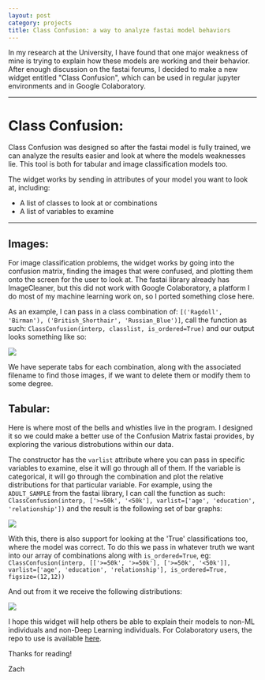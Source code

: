 ```yaml
---
layout: post
category: projects
title: Class Confusion: a way to analyze fastai model behaviors
---
```


In my research at the University, I have found that one major weakness of mine is trying to explain how these models are working and their behavior. After enough discussion on the fastai forums, I decided to make a new widget entitled "Class Confusion", which can be used in regular jupyter environments and in Google Colaboratory.

---

# Class Confusion:

Class Confusion was designed so after the fastai model is fully trained, we can analyze the results easier and look at where the models weaknesses lie. This tool is both for tabular and image classification models too.

The widget works by sending in attributes of your model you want to look at, including:

* A list of classes to look at or combinations
* A list of variables to examine

---

## Images:

For image classification problems, the widget works by going into the confusion matrix, finding the images that were confused, and plotting them onto the screen for the user to look at. The fastai library already has ImageCleaner, but this did not work with Google Colaboratory, a platform I do most of my machine learning work on, so I ported something close here.

As an example, I can pass in a class combination of: `[('Ragdoll', 'Birman'), ('British_Shorthair', 'Russian_Blue')]`, call the function as such: `ClassConfusion(interp, classlist, is_ordered=True)` and our output looks something like so:

![](https://camo.githubusercontent.com/b9d31d75b5028e57f96944fd2c0049b553137c5d/68747470733a2f2f692e696d6775722e636f6d2f45464c55456e512e706e67)

We have seperate tabs for each combination, along with the associated filename to find those images, if we want to delete them or modify them to some degree.

## Tabular:

Here is where most of the bells and whistles live in the program. I designed it so we could make a better use of the Confusion Matrix fastai provides, by exploring the various distrobutions within our data. 

The constructor has the `varlist` attribute where you can pass in specific variables to examine, else it will go through all of them. If the variable is categorical, it will go through the combination and plot the relative distributions for that particular variable. For example, using the `ADULT_SAMPLE` from the fastai library, I can call the function as such: `ClassConfusion(interp, ['>=50k', '<50k'], varlist=['age', 'education', 'relationship'])` and the result is the following set of bar graphs:

![](https://camo.githubusercontent.com/ce9dbf0292b4b883780cf197b7e8d6cbe999fff7/68747470733a2f2f692e696d6775722e636f6d2f5a4971776c6a722e706e67)

With this, there is also support for looking at the 'True' classifications too, where the model was correct. To do this we pass in whatever truth we want into our array of combinations along with `is_ordered=True`, eg:
`
ClassConfusion(interp, [['>=50k', '>=50k'], ['>=50k', '<50k']], varlist=['age', 'education', 'relationship'],
               is_ordered=True, figsize=(12,12))`

And out from it we receive the following distributions:

![](https://camo.githubusercontent.com/040fc3177a8da19fb9fb039ca9dfeb7b4784bf37/68747470733a2f2f692e696d6775722e636f6d2f784e5555507a302e706e67)

I hope this widget will help others be able to explain their models to non-ML individuals and non-Deep Learning individuals. For Colaboratory users, the repo to use is available [here](https://github.com/muellerzr/ClassConfusion). 

Thanks for reading!

Zach